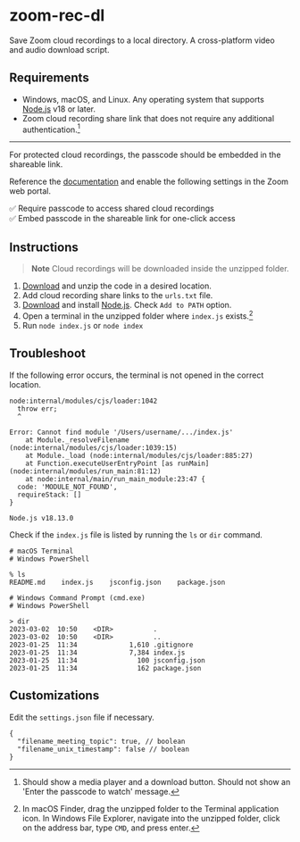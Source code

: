 # zoom-rec-dl

Save Zoom cloud recordings to a local directory. A cross-platform video and audio download script.

## Requirements

- Windows, macOS, and Linux. Any operating system that supports [Node.js](https://nodejs.org/) v18 or later.
- Zoom cloud recording share link that does not require any additional authentication.[^1]

[^1]: Should show a media player and a download button. Should not show an 'Enter the passcode to watch' message.

---

For protected cloud recordings, the passcode should be embedded in the shareable link.

Reference the [documentation](https://support.zoom.us/hc/en-us/articles/11692220055821) and enable the following settings in the Zoom web portal.

✅ Require passcode to access shared cloud recordings\
✅ Embed passcode in the shareable link for one-click access

## Instructions

> **Note**
> Cloud recordings will be downloaded inside the unzipped folder.

1. [Download](https://github.com/hyunbinseo/zoom-rec-dl/archive/refs/heads/main.zip) and unzip the code in a desired location.
2. Add cloud recording share links to the `urls.txt` file.
3. [Download](https://nodejs.org/en/download/) and install [Node.js](https://nodejs.org/). Check `Add to PATH` option.
4. Open a terminal in the unzipped folder where `index.js` exists.[^2]
5. Run `node index.js` or `node index`

[^2]: In macOS Finder, drag the unzipped folder to the Terminal application icon. In Windows File Explorer, navigate into the unzipped folder, click on the address bar, type `CMD`, and press enter.

## Troubleshoot

If the following error occurs, the terminal is not opened in the correct location.

```
node:internal/modules/cjs/loader:1042
  throw err;
  ^

Error: Cannot find module '/Users/username/.../index.js'
    at Module._resolveFilename (node:internal/modules/cjs/loader:1039:15)
    at Module._load (node:internal/modules/cjs/loader:885:27)
    at Function.executeUserEntryPoint [as runMain] (node:internal/modules/run_main:81:12)
    at node:internal/main/run_main_module:23:47 {
  code: 'MODULE_NOT_FOUND',
  requireStack: []
}

Node.js v18.13.0
```

Check if the `index.js` file is listed by running the `ls` or `dir` command.

```
# macOS Terminal
# Windows PowerShell

% ls
README.md    index.js    jsconfig.json    package.json
```

```
# Windows Command Prompt (cmd.exe)
# Windows PowerShell

> dir
2023-03-02  10:50    <DIR>          .
2023-03-02  10:50    <DIR>          ..
2023-01-25  11:34             1,610 .gitignore
2023-01-25  11:34             7,384 index.js
2023-01-25  11:34               100 jsconfig.json
2023-01-25  11:34               162 package.json
```

## Customizations

Edit the `settings.json` file if necessary.

```jsonc
{
  "filename_meeting_topic": true, // boolean
  "filename_unix_timestamp": false // boolean
}
```
